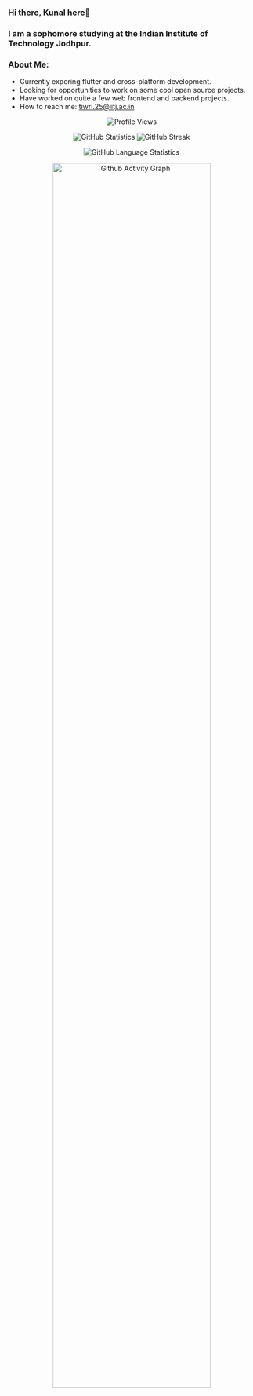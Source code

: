 ### Hi there, Kunal here👋
### I am a sophomore studying at the Indian Institute of Technology Jodhpur.
### About Me:
- Currently exporing flutter and cross-platform development.
- Looking for opportunities to work on some cool open source projects.
- Have worked on quite a few web frontend and backend projects.
- How to reach me: <a href="mailto:tiwari.25@iitj.ac.in">tiwri.25@iitj.ac.in</a>



<p align="center">
  <img alt="Profile Views" src="https://komarev.com/ghpvc/?username=kunal-gg&style=plastic&color=blueviolet"/>
</p>

<p align="center">
  <img alt="GitHub Statistics" src="https://github-readme-stats.vercel.app/api?username=kunal-gg&count_private=true&show_icons=true&theme=dracula">
  <img alt="GitHub Streak" src="http://github-readme-streak-stats.herokuapp.com?user=kunal-gg&theme=dracula">
</p>

<p align="center">
  
</p>

<p align="center">
  <img alt="GitHub Language Statistics" src="https://github-readme-stats.vercel.app/api/top-langs/?username=kunal-gg&layout=compact&theme=dark&langs_count=10&hide=html,objective-c,jupyter%20notebook,scss">
</p>

<p align="center">
  <img alt="Github Activity Graph" src="https://github-readme-activity-graph.cyclic.app/graph?username=kunal-gg&theme=dracula" width="80%">
</p>

